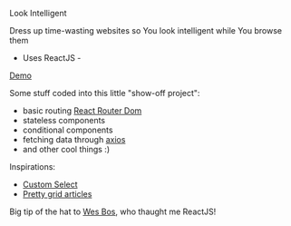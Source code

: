Look Intelligent

Dress up time-wasting websites so You look intelligent while You browse them

- Uses ReactJS -

[Demo](https://p-syche.github.io/look-intelligent/)

Some stuff coded into this little "show-off project":
- basic routing [React Router Dom](https://reacttraining.com/react-router/web/example/basic)
- stateless components
- conditional components
- fetching data through [axios](https://github.com/axios/axios)
- and other cool things :)

Inspirations:
- [Custom Select](https://tympanus.net/Development/SelectInspiration/index2.html)
- [Pretty grid articles](https://tympanus.net/Development/AnimatedGridLayout/)

Big tip of the hat to [Wes Bos](http://wesbos.com/courses/), who thaught me ReactJS!